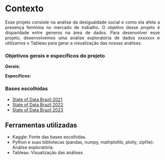 <h1>Contexto</h1>

<p align="justify">
Esse projeto consiste na análise da desigualdade social e como ela afeta a presença feminina no mercado de trabalho. O objetivo desse projeto é disparidade entre generos na área de dados.
Para desenvolver esse projeto, desenvolvemos uma análise exploratória de dados xxxxxxx e utilizamos o Tableau para gerar a visualização das nossas análises.
</p>

<h3>Objetivos gerais e específicos do projeto</h3>

<p>
<b>Gerais:</b>
</p>

<p>
<b>Específicos:</b>
</p>


<h3>Bases escolhidas</h3>

- [State of Data Brazil 2021](https://www.kaggle.com/datasets/datahackers/state-of-data-2021)
- [State of Data Brazil 2022](https://www.kaggle.com/datasets/datahackers/state-of-data-2022)
- [State of Data Brazil 2023](https://www.kaggle.com/datasets/datahackers/state-of-data-brazil-2023)

<h2>Ferramentas utilizadas</h2>

- Kaggle: Fonte das bases escolhidas.
- Python e suas bibliotecas (pandas, numpy, mathplotlib, plotly, zipfile): Análise exploratória.
- Tableau: Visualização das análises.